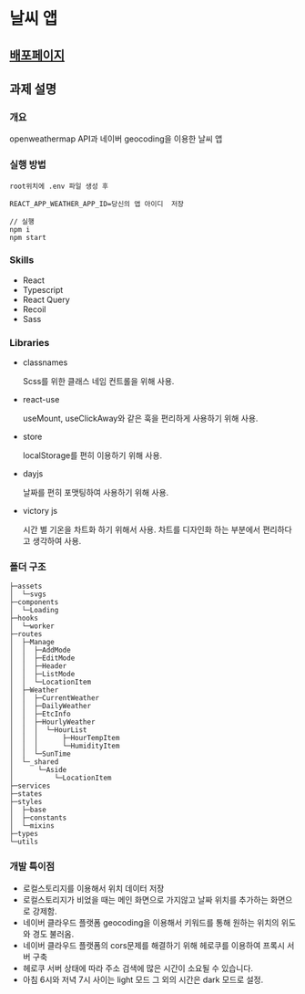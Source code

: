 # 날씨 앱 
## [배포페이지](https://thisisweather.netlify.app/)

## 과제 설명
### 개요
openweathermap API과 네이버 geocoding을 이용한 날씨 앱
### 실행 방법
```
root위치에 .env 파일 생성 후   

REACT_APP_WEATHER_APP_ID=당신의 앱 아이디  저장
```
```
// 실행
npm i
npm start
```
### Skills
- React
- Typescript
- React Query
- Recoil
- Sass
### Libraries
- classnames
   
  Scss를 위한 클래스 네임 컨트롤을 위해 사용.
- react-use
   
   useMount, useClickAway와 같은 훅을 편리하게 사용하기 위해 사용.
- store
  
  localStorage를 편히 이용하기 위해 사용.
- dayjs
  
  날짜를 편히 포맷팅하여 사용하기 위해 사용.
- victory js

  시간 별 기온을 차트화 하기 위해서 사용.
  차트를 디자인화 하는 부분에서 편리하다고 생각하여 사용.
### 폴더 구조
```
├─assets
│  └─svgs
├─components
│  └─Loading
├─hooks
│  └─worker
├─routes
│  ├─Manage
│  │  ├─AddMode
│  │  ├─EditMode
│  │  ├─Header
│  │  ├─ListMode
│  │  └─LocationItem
│  ├─Weather
│  │  ├─CurrentWeather
│  │  ├─DailyWeather
│  │  ├─EtcInfo
│  │  ├─HourlyWeather
│  │  │  └─HourList
│  │  │      ├─HourTempItem
│  │  │      └─HumidityItem
│  │  └─SunTime
│  └─_shared
│      └─Aside
│          └─LocationItem
├─services
├─states
├─styles
│  ├─base
│  ├─constants
│  └─mixins
├─types
└─utils
```
### 개발 특이점
- 로컬스토리지를 이용해서 위치 데이터 저장
- 로컬스토리지가 비었을 때는 메인 화면으로 가지않고 날짜 위치를 추가하는 화면으로 강제함.
- 네이버 클라우드 플랫폼 geocoding을 이용해서 키워드를 통해 원하는 위치의 위도와 경도 불러옴.
- 네이버 클라우드 플랫폼의 cors문제를 해결하기 위해 헤로쿠를 이용하여 프록시 서버 구축
- 헤로쿠 서버 상태에 따라 주소 검색에 많은 시간이 소요될 수 있습니다.
- 아침 6시와 저녁 7시 사이는 light 모드 그 외의 시간은 dark 모드로 설정.
